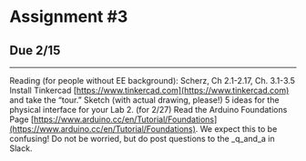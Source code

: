 # Assignment #3
## Due 2/15
----------------------------------
Reading (for people without EE background): Scherz, Ch 2.1-2.17, Ch. 3.1-3.5
Install Tinkercad [https://www.tinkercad.com](https://www.tinkercad.com) and take the “tour.”
Sketch (with actual drawing, please!) 5 ideas for the physical interface for your Lab 2.
(for 2/27) Read the Arduino Foundations Page [https://www.arduino.cc/en/Tutorial/Foundations](https://www.arduino.cc/en/Tutorial/Foundations). We expect this to be confusing! Do not be worried, but do post questions to the _q_and_a in Slack.
